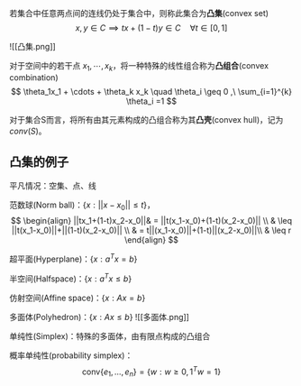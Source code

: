 若集合中任意两点间的连线仍处于集合中，则称此集合为**凸集**(convex set)
$$ x,y \in C \implies tx+(1-t)y \in C \quad \forall t \in [0,1] $$

![[凸集.png]]


对于空间中的若干点 $x_1,\cdots,x_k$，将一种特殊的线性组合称为**凸组合**(convex combination)
$$ \theta_1x_1 + \cdots + \theta_k x_k \quad \theta_i \geq 0 ,\ \sum_{i=1}^{k} \theta_i =1 $$

对于集合S而言，将所有由其元素构成的凸组合称为其**凸壳**(convex hull)，记为 $conv(S)$。

## 凸集的例子

平凡情况：空集、点、线

范数球(Norm ball)：$\{ x: ||x-x_0||\leq t \}$，
$$
\begin{align}
||tx_1+(1-t)x_2-x_0||& =  ||t(x_1-x_0)+(1-t)(x_2-x_0)|| \\
& \leq  ||t(x_1-x_0)||+||(1-t)(x_2-x_0)|| \\
& =  t||(x_1-x_0)||+(1-t)||(x_2-x_0)||\\
& \leq  r
\end{align}
$$

超平面(Hyperplane)：$\{ x:a^T x = b \}$

半空间(Halfspace)：$\{ x:a^T x \leq b \}$

仿射空间(Affine space)：$\{ x: Ax=b \}$

多面体(Polyhedron)：$\{ x: Ax\leq b \}$
![[多面体.png]]

单纯性(Simplex)：特殊的多面体，由有限点构成的凸组合

概率单纯性(probability simplex)：
$$\mathrm{conv}\{e_1,\ldots,e_n\}=\{w:w\geq0, 1^Tw=1\}$$